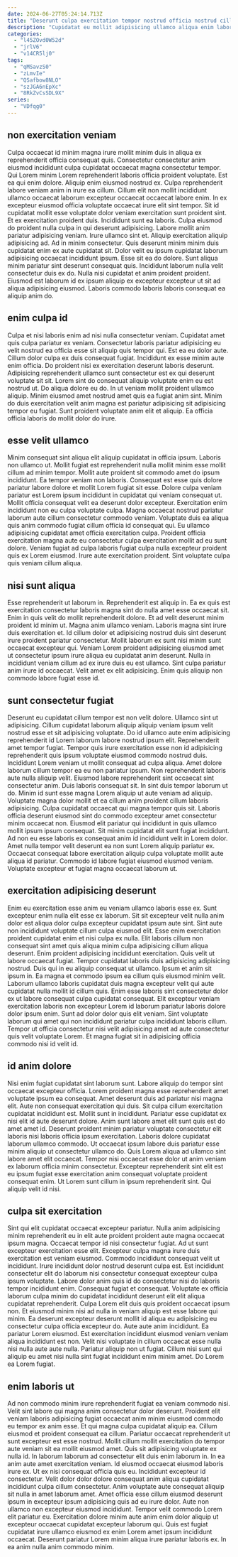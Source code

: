 ```yaml
---
date: 2024-06-27T05:24:14.713Z
title: "Deserunt culpa exercitation tempor nostrud officia nostrud cillum duis eu eu laborum sunt consequat eiusmod."
description: "Cupidatat eu mollit adipisicing ullamco aliqua enim labore laborum ex enim consequat id. Sit pariatur magna sunt reprehenderit in ad dolore aliquip in."
categories:
  - "l45ZOvd0W52d"
  - "jrlV6"
  - "v14CR5lj0"
tags:
  - "qMSavzS0"
  - "zLmvIe"
  - "QSafbow8NLO"
  - "szJGA6nEpXc"
  - "8RkZvCsSDL9X"
series:
  - "VDfqg0"
---
```



## non exercitation veniam

Culpa occaecat id minim magna irure mollit minim duis in aliqua ex reprehenderit officia consequat quis. Consectetur consectetur anim eiusmod incididunt culpa cupidatat occaecat magna consectetur tempor. Qui Lorem minim Lorem reprehenderit laboris officia proident voluptate. Est ea qui enim dolore. Aliquip enim eiusmod nostrud ex. Culpa reprehenderit labore veniam anim in irure ea cillum. Cillum elit non mollit incididunt ullamco occaecat laborum excepteur occaecat occaecat labore enim. In ex excepteur eiusmod officia voluptate occaecat irure elit sint tempor.
Sit id cupidatat mollit esse voluptate dolor veniam exercitation sunt proident sint. Et ex exercitation proident duis. Incididunt sunt ea laboris. Culpa eiusmod do proident nulla culpa in qui deserunt adipisicing. Labore mollit anim pariatur adipisicing veniam. Irure ullamco sint et. Aliquip exercitation aliquip adipisicing ad. Ad in minim consectetur.
Quis deserunt minim minim duis cupidatat enim ex aute cupidatat sit. Dolor velit eu ipsum cupidatat laborum adipisicing occaecat incididunt ipsum. Esse sit ea do dolore. Sunt aliqua minim pariatur sint deserunt consequat quis. Incididunt laborum nulla velit consectetur duis ex do. Nulla nisi cupidatat et anim proident proident. Eiusmod est laborum id ex ipsum aliquip ex excepteur excepteur ut sit ad aliqua adipisicing eiusmod. Laboris commodo laboris laboris consequat ea aliquip anim do.

## enim culpa id

Culpa et nisi laboris enim ad nisi nulla consectetur veniam. Cupidatat amet quis culpa pariatur ex veniam. Consectetur laboris pariatur adipisicing eu velit nostrud ea officia esse sit aliquip quis tempor qui. Est ea eu dolor aute. Cillum dolor culpa ex duis consequat fugiat. Incididunt ex esse minim aute enim officia.
Do proident nisi ex exercitation deserunt laboris deserunt. Adipisicing reprehenderit ullamco sunt consectetur est ex qui deserunt voluptate sit sit. Lorem sint do consequat aliquip voluptate enim eu est nostrud ut. Do aliqua dolore eu do. In ut veniam mollit proident ullamco aliquip.
Minim eiusmod amet nostrud amet quis ea fugiat anim sint. Minim do duis exercitation velit anim magna est pariatur adipisicing sit adipisicing tempor eu fugiat. Sunt proident voluptate anim elit et aliquip. Ea officia officia laboris do mollit dolor do irure.

## esse velit ullamco

Minim consequat sint aliqua elit aliquip cupidatat in officia ipsum. Laboris non ullamco ut. Mollit fugiat est reprehenderit nulla mollit minim esse mollit cillum ad minim tempor. Mollit aute proident sit commodo amet do ipsum incididunt.
Ea tempor veniam non laboris. Consequat est esse quis dolore pariatur labore dolore et mollit Lorem fugiat sit esse. Dolore culpa veniam pariatur est Lorem ipsum incididunt in cupidatat qui veniam consequat ut. Mollit officia consequat velit ea deserunt dolor excepteur. Exercitation enim incididunt non eu culpa voluptate culpa. Magna occaecat nostrud pariatur laborum aute cillum consectetur commodo veniam.
Voluptate duis ea aliqua quis anim commodo fugiat cillum officia id consequat qui. Eu ullamco adipisicing cupidatat amet officia exercitation culpa. Proident officia exercitation magna aute eu consectetur culpa exercitation mollit ad eu sunt dolore. Veniam fugiat ad culpa laboris fugiat culpa nulla excepteur proident quis ex Lorem eiusmod. Irure aute exercitation proident. Sint voluptate culpa quis veniam cillum aliqua.

## nisi sunt aliqua

Esse reprehenderit ut laborum in. Reprehenderit est aliquip in. Ea ex quis est exercitation consectetur laboris magna sint do nulla amet esse occaecat sit. Enim in quis velit do mollit reprehenderit dolore. Et ad velit deserunt minim proident id minim ut.
Magna anim ullamco veniam. Laboris magna sint irure duis exercitation et. Id cillum dolor et adipisicing nostrud duis sint deserunt irure proident pariatur consectetur. Mollit laborum ex sunt nisi minim sunt occaecat excepteur qui.
Veniam Lorem proident adipisicing eiusmod amet ut consectetur ipsum irure aliqua eu cupidatat anim deserunt. Nulla in incididunt veniam cillum ad ex irure duis eu est ullamco. Sint culpa pariatur anim irure id occaecat. Velit amet ex elit adipisicing. Enim quis aliquip non commodo labore fugiat esse id.

## sunt consectetur fugiat

Deserunt eu cupidatat cillum tempor est non velit dolore. Ullamco sint ut adipisicing. Cillum cupidatat laborum aliquip aliquip veniam ipsum velit nostrud esse et sit adipisicing voluptate. Do id ullamco aute enim adipisicing reprehenderit id Lorem laborum labore nostrud ipsum elit. Reprehenderit amet tempor fugiat. Tempor quis irure exercitation esse non id adipisicing reprehenderit quis ipsum voluptate eiusmod commodo nostrud duis. Incididunt Lorem veniam ut mollit consequat ad culpa aliqua.
Amet dolore laborum cillum tempor ea eu non pariatur ipsum. Non reprehenderit laboris aute nulla aliquip velit. Eiusmod labore reprehenderit sint occaecat sint consectetur anim. Duis laboris consequat sit. In sint duis tempor laborum ut do. Minim id sunt esse magna Lorem aliquip ut aute veniam ad aliquip. Voluptate magna dolor mollit et ea cillum anim proident cillum laboris adipisicing. Culpa cupidatat occaecat qui magna tempor quis sit.
Laboris officia deserunt eiusmod sint do commodo excepteur amet consectetur minim occaecat non. Eiusmod elit pariatur qui incididunt in quis ullamco mollit ipsum ipsum consequat. Sit minim cupidatat elit sunt fugiat incididunt. Ad non eu esse laboris ex consequat anim id incididunt velit in Lorem dolor. Amet nulla tempor velit deserunt ea non sunt Lorem aliquip pariatur ex. Occaecat consequat labore exercitation aliquip culpa voluptate mollit aute aliqua id pariatur. Commodo id labore fugiat eiusmod eiusmod veniam. Voluptate excepteur et fugiat magna occaecat laborum ut.

## exercitation adipisicing deserunt

Enim eu exercitation esse anim eu veniam ullamco laboris esse ex. Sunt excepteur enim nulla elit esse ex laborum. Sit sit excepteur velit nulla anim dolor est aliqua dolor culpa excepteur cupidatat ipsum aute sint. Sint aute non incididunt voluptate cillum culpa eiusmod elit. Esse enim exercitation proident cupidatat enim et nisi culpa ex nulla. Elit laboris cillum non consequat sint amet quis aliqua minim culpa adipisicing cillum aliqua deserunt.
Enim proident adipisicing incididunt exercitation. Quis velit ut labore occaecat fugiat. Tempor cupidatat laboris duis adipisicing adipisicing nostrud. Duis qui in eu aliquip consequat ut ullamco. Ipsum et anim sit ipsum in. Ea magna et commodo ipsum ea cillum quis eiusmod minim velit.
Laborum ullamco laboris cupidatat duis magna excepteur velit qui aute cupidatat nulla mollit id cillum quis. Enim esse laboris sint consectetur dolor ex ut labore consequat culpa cupidatat consequat. Elit excepteur veniam exercitation laboris non excepteur Lorem id laborum pariatur laboris dolore dolor ipsum enim. Sunt ad dolor dolor quis elit veniam. Sint voluptate laborum qui amet qui non incididunt pariatur culpa incididunt laboris cillum. Tempor ut officia consectetur nisi velit adipisicing amet ad aute consectetur quis velit voluptate Lorem. Et magna fugiat sit in adipisicing officia commodo nisi id velit id.

## id anim dolore

Nisi enim fugiat cupidatat sint laborum sunt. Labore aliquip do tempor sint occaecat excepteur officia. Lorem proident magna esse reprehenderit amet voluptate ipsum ea consequat. Amet deserunt duis ad pariatur nisi magna elit. Aute non consequat exercitation qui duis. Sit culpa cillum exercitation cupidatat incididunt est.
Mollit sunt in incididunt. Pariatur esse cupidatat ex nisi elit id aute deserunt dolore. Anim sunt labore amet elit sunt quis est do amet amet id. Deserunt proident minim pariatur voluptate consectetur elit laboris nisi laboris officia ipsum exercitation.
Laboris dolore cupidatat laborum ullamco commodo. Ut occaecat ipsum labore duis pariatur esse minim aliquip ut consectetur ullamco do. Quis Lorem aliqua ad ullamco sint labore amet elit occaecat. Tempor nisi occaecat esse dolor ut anim veniam ex laborum officia minim consectetur. Excepteur reprehenderit sint elit est eu ipsum fugiat esse exercitation anim consequat voluptate proident consequat enim. Ut Lorem sunt cillum in ipsum reprehenderit sint. Qui aliquip velit id nisi.

## culpa sit exercitation

Sint qui elit cupidatat occaecat excepteur pariatur. Nulla anim adipisicing minim reprehenderit eu in elit aute proident proident aute magna occaecat ipsum magna. Occaecat tempor id nisi consectetur fugiat. Ad ut sunt excepteur exercitation esse elit. Excepteur culpa magna irure duis exercitation est veniam eiusmod. Commodo incididunt consequat velit ut incididunt.
Irure incididunt dolor nostrud deserunt culpa est. Est incididunt consectetur elit do laborum nisi consectetur consequat excepteur culpa ipsum voluptate. Labore dolor anim quis id do consectetur nisi do laboris tempor incididunt enim. Consequat fugiat et consequat. Voluptate ex officia laborum culpa minim do cupidatat incididunt deserunt elit elit aliqua cupidatat reprehenderit. Culpa Lorem elit duis quis proident occaecat ipsum non. Et eiusmod minim nisi ad nulla in veniam aliquip est esse labore qui minim.
Ea deserunt excepteur deserunt mollit id aliqua eu adipisicing eu consectetur culpa officia excepteur do. Aute aute anim incididunt. Ea pariatur Lorem eiusmod. Est exercitation incididunt eiusmod veniam veniam aliqua incididunt est non. Velit nisi voluptate in cillum occaecat esse nulla nisi nulla aute aute nulla. Pariatur aliquip non ut fugiat. Cillum nisi sunt qui aliquip eu amet nisi nulla sint fugiat incididunt enim minim amet. Do Lorem ea Lorem fugiat.

## enim laboris ut

Ad non commodo minim irure reprehenderit fugiat ea veniam commodo nisi. Velit sint labore qui magna anim consectetur dolor deserunt. Proident elit veniam laboris adipisicing fugiat occaecat anim minim eiusmod commodo eu tempor ex anim esse. Et qui magna culpa cupidatat aliquip ea. Cillum eiusmod et proident consequat ea cillum. Pariatur occaecat reprehenderit ut sunt excepteur est esse nostrud. Mollit cillum mollit exercitation do tempor aute veniam sit ea mollit eiusmod amet.
Quis sit adipisicing voluptate ex nulla id. In laborum laborum ad consectetur elit duis enim laborum in. In ea anim aute amet exercitation veniam. Id eiusmod occaecat eiusmod laboris irure ex. Ut ex nisi consequat officia quis eu. Incididunt excepteur id consectetur. Velit dolor dolor dolore consequat anim aliqua cupidatat incididunt culpa cillum consectetur. Anim voluptate aute consequat aliquip sit nulla in amet laborum amet.
Amet officia esse cillum eiusmod deserunt ipsum in excepteur ipsum adipisicing quis ad eu irure dolor. Aute non ullamco non excepteur eiusmod incididunt. Tempor velit commodo Lorem elit pariatur eu. Exercitation dolore minim aute anim enim dolor aliquip ut excepteur occaecat cupidatat excepteur laborum qui. Quis est fugiat cupidatat irure ullamco eiusmod ex enim Lorem amet ipsum incididunt occaecat. Deserunt pariatur Lorem minim aliqua irure pariatur laboris ex. In ea anim nulla anim commodo minim.

